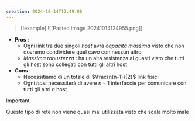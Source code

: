 ```yaml
---
creation: 2024-10-14T12:49:00
---
```

>[!example] 
>![[Pasted image 20241014124955.png]]

+ **Pros** : 
	+ Ogni link tra due singoli *host* avrà *capacità massima* visto che non dovremo condividere quel cavo con nessun altro
	+ *Massima robustezza* : ha un alta resistenza ai guasti visto che tutti gli host sono collegati con tutti gli altri host 
+ **Cons** : 
	+ Necessitiamo di un totale di $\frac{n(n-1)}{2}$ link fisici
	+ Ogni *host* necessiterà di avere $n-1$ interfaccie per comunicare con tutti gli altri $n$ host

>[!important] 
>Questo tipo di rete non viene quasi mai utilizzata visto che scala molto male